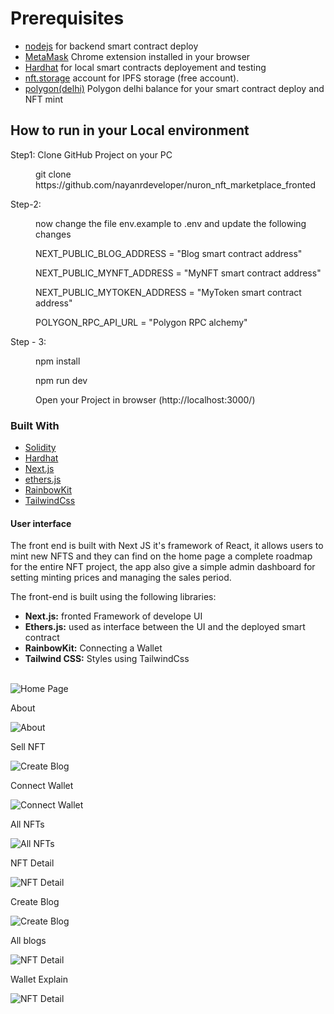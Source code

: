 <div id="top"></div>

<!-- Run in Your local environment -->

# Prerequisites

* [nodejs](https://nodejs.org/en/download/) for backend smart contract deploy
* [MetaMask](https://chrome.google.com/webstore/detail/metamask/nkbihfbeogaeaoehlefnkodbefgpgknn) Chrome extension installed in your browser
* [Hardhat](https://hardhat.org/) for local smart contracts deployement and testing
* [nft.storage](https://nft.storage/) account for IPFS storage (free account).
* [polygon(delhi)](https://faucet.polygon.technology/) Polygon delhi balance for your smart contract deploy and NFT mint

## How to run in your Local environment

<dl>
    <dt>Step1: Clone GitHub Project on your PC</dt>
    <dd>
        <p>git clone https://github.com/nayanrdeveloper/nuron_nft_marketplace_fronted</p>
    </dd>
    <dt>Step-2: </dt>
    <dd>
        <p>now change the file env.example to .env and update the following changes</p>
        <p>NEXT_PUBLIC_BLOG_ADDRESS = "Blog smart contract address"</p>
        <p>NEXT_PUBLIC_MYNFT_ADDRESS = "MyNFT smart contract address"</p>
        <p>NEXT_PUBLIC_MYTOKEN_ADDRESS = "MyToken smart contract address"</p>
        <p>POLYGON_RPC_API_URL = "Polygon RPC alchemy"</p>
    </dd>
    <dt>Step - 3: </dt>
    <dd>
        <p>npm install</p>
        <p>npm run dev</p>
        <p>Open your Project in browser (http://localhost:3000/)</p>
    </dd>
</dl>

### Built With
* [Solidity](https://docs.soliditylang.org/)
* [Hardhat](https://hardhat.org/getting-started/)
* [Next.js](https://nextjs.org/)
* [ethers.js](https://docs.ethers.io/v5/)
* [RainbowKit](https://www.rainbowkit.com//)
* [TailwindCss](https://tailwindcss.com/)

#### User interface
   
The front end is built with Next JS it's framework of React, it allows users to mint new NFTS and they can find on the home page a complete roadmap for the entire NFT project, the app also give a simple admin dashboard for setting minting prices and managing the sales period.

The front-end is built using the following libraries:
      <ul>
        <li><b>Next.js:</b> fronted Framework of develope UI</li>
        <li><b>Ethers.js:</b> used as interface between the UI and the deployed smart contract</li>
        <li><b>RainbowKit:</b> Connecting a Wallet</li>
        <li><b>Tailwind CSS:</b> Styles using TailwindCss</li>    
      </ul>

![Home Page](screenshots/home_page_1.png)

About

![About](screenshots/about_page_2.png)

Sell NFT

![Create Blog](screenshots/sell_nft_3.png)

Connect Wallet

![Connect Wallet](screenshots/connect_wallet_4.png)

All NFTs

![All NFTs](screenshots/all_nft_5.png)

NFT Detail

![NFT Detail](screenshots/nft_detail_6.png)

Create Blog

![Create Blog](screenshots/create_blog_7.png)

All blogs

![NFT Detail](screenshots/all_blogs_8.png)

Wallet Explain

![NFT Detail](screenshots/connect_wallet_explain.png)
